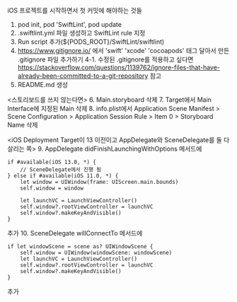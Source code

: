 iOS 프로젝트를 시작하면서 첫 커밋에 해야하는 것들
1. pod init, pod 'SwiftLint', pod update
2. .swiftlint.yml 파일 생성하고 SwiftLint rule 지정
3. Run script 추가(${PODS_ROOT}/SwiftLint/swiftlint)
4. https://www.gitignore.io/ 에서 'swift' 'xcode' 'cocoapods' 태그 달아서 만든 .gitignore 파일 추가하기
4-1. 수정된 .gitignore를 적용하고 싶다면 https://stackoverflow.com/questions/1139762/ignore-files-that-have-already-been-committed-to-a-git-repository 참고
5. README.md 생성

<스토리보드를 쓰지 않는다면>
6. Main.storyboard 삭제
7. Target에서 Main Interface에 지정된 Main 삭제
8. info.plist에서 Application Scene Manifest > Scene Configuration > Application Session Rule > Item 0 > Storyboard Name 삭제

<iOS Deployment Target이 13 이전이고 AppDelegate와 SceneDelegate를 둘 다 살리는 쪽>
9. AppDelegate didFinishLaunchingWithOptions 메서드에 
```
if #available(iOS 13.0, *) {
    // SceneDelegate에서 진행 됨
} else if #available(iOS 11.0, *) {
    let window = UIWindow(frame: UIScreen.main.bounds)
    self.window = window
    
    let launchVC = LaunchViewController()
    self.window?.rootViewController = launchVC
    self.window?.makeKeyAndVisible()
}
```
추가
10. SceneDelegate willConnectTo 메서드에
```
if let windowScene = scene as? UIWindowScene {
    self.window = UIWindow(windowScene: windowScene)
    let launchVC = LaunchViewController()
    self.window?.rootViewController = launchVC
    self.window?.makeKeyAndVisible()
}
```
추가